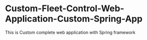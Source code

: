 # Custom-Fleet-Control-Web-Application-Custom-Spring-App
This is Custom complete web application with Spring framework
